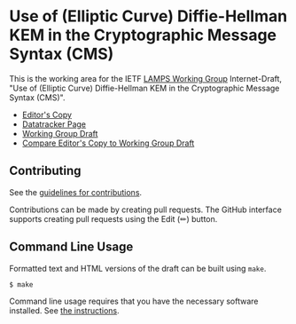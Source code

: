 # Use of (Elliptic Curve) Diffie-Hellman KEM in the Cryptographic Message Syntax (CMS)

This is the working area for the IETF [LAMPS Working Group](https://datatracker.ietf.org/wg/lamps/documents/) Internet-Draft, "Use of (Elliptic Curve) Diffie-Hellman KEM in the Cryptographic Message Syntax (CMS)".

* [Editor's Copy](https://EntrustCorporation.github.io/cms-dhkem/#go.draft-ietf-ounsworth-cms-dhkem.html)
* [Datatracker Page](https://datatracker.ietf.org/doc/draft-ietf-ounsworth-cms-dhkem)
* [Working Group Draft](https://datatracker.ietf.org/doc/html/draft-ietf-ounsworth-cms-dhkem)
* [Compare Editor's Copy to Working Group Draft](https://EntrustCorporation.github.io/cms-dhkem/#go.draft-ietf-ounsworth-cms-dhkem.diff)


## Contributing

See the
[guidelines for contributions](https://github.com/EntrustCorporation/cms-dhkem/blob/main/CONTRIBUTING.md).

Contributions can be made by creating pull requests.
The GitHub interface supports creating pull requests using the Edit (✏) button.


## Command Line Usage

Formatted text and HTML versions of the draft can be built using `make`.

```sh
$ make
```

Command line usage requires that you have the necessary software installed.  See
[the instructions](https://github.com/martinthomson/i-d-template/blob/main/doc/SETUP.md).

